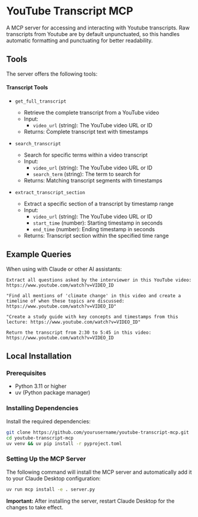 # YouTube Transcript MCP

A MCP server for accessing and interacting with Youtube transcripts. Raw transcripts from Youtube are by default unpunctuated, so this handles automatic formatting and punctuating for better readability.

## Tools

The server offers the following tools:

#### Transcript Tools

- `get_full_transcript`

  - Retrieve the complete transcript from a YouTube video
  - Input:
    - `video_url` (string): The YouTube video URL or ID
  - Returns: Complete transcript text with timestamps

- `search_transcript`

  - Search for specific terms within a video transcript
  - Input:
    - `video_url` (string): The YouTube video URL or ID
    - `search_term` (string): The term to search for
  - Returns: Matching transcript segments with timestamps

- `extract_transcript_section`
  - Extract a specific section of a transcript by timestamp range
  - Input:
    - `video_url` (string): The YouTube video URL or ID
    - `start_time` (number): Starting timestamp in seconds
    - `end_time` (number): Ending timestamp in seconds
  - Returns: Transcript section within the specified time range

## Example Queries

When using with Claude or other AI assistants:

```
Extract all questions asked by the interviewer in this YouTube video: https://www.youtube.com/watch?v=VIDEO_ID
```

```
"Find all mentions of 'climate change' in this video and create a timeline of when these topics are discussed: https://www.youtube.com/watch?v=VIDEO_ID"
```

```
"Create a study guide with key concepts and timestamps from this lecture: https://www.youtube.com/watch?v=VIDEO_ID"
```

```
Return the transcript from 2:30 to 5:45 in this video: https://www.youtube.com/watch?v=VIDEO_ID
```

## Local Installation

### Prerequisites

- Python 3.11 or higher
- uv (Python package manager)

### Installing Dependencies

Install the required dependencies:

```bash
git clone https://github.com/yourusername/youtube-transcript-mcp.git
cd youtube-transcript-mcp
uv venv && uv pip install -r pyproject.toml
```

### Setting Up the MCP Server

The following command will install the MCP server and automatically add it to your Claude Desktop configuration:

```bash
uv run mcp install -e . server.py
```

**Important:** After installing the server, restart Claude Desktop for the changes to take effect.

